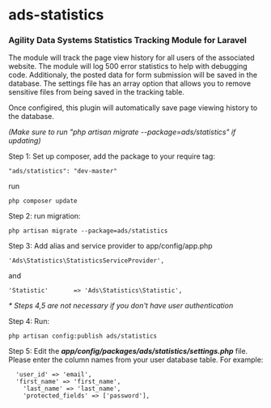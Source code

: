 ads-statistics
==============

<h3>Agility Data Systems Statistics Tracking Module for Laravel</h3>

The module will track the page view history for all users of the associated website. The module will log 500 error statistics to help with debugging code. Additionaly, the posted data for form submission will be saved in the database. The settings file has an array option that allows you to remove sensitive files from being saved in the tracking table.

Once configired, this plugin will automatically save page viewing history to the database.

_(Make sure to run "php artisan migrate --package=ads/statistics" if updating)_

Step 1:
Set up composer, add the package to your require tag:
```
"ads/statistics": "dev-master"
```
run
```
php composer update
```

Step 2:
run migration: 
```
php artisan migrate --package=ads/statistics
```

Step 3:
Add alias and service provider to app/config/app.php
```
'Ads\Statistics\StatisticsServiceProvider',
```
and
```
'Statistic'       => 'Ads\Statistics\Statistic',
```

_* Steps 4,5 are not necessary if you don't have user authentication_

Step 4:
Run:
```
php artisan config:publish ads/statistics
```

Step 5:
Edit the _<b>app/config/packages/ads/statistics/settings.php</b>_ file.
Please enter the column names from your user database table.
For example:
```
  'user_id' => 'email',
  'first_name' => 'first_name',
	'last_name' => 'last_name',
	'protected_fields' => ['password'],
```
